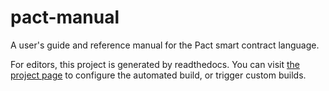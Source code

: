 # pact-manual

A user's guide and reference manual for the Pact smart contract language.

For editors, this project is generated by readthedocs. You can visit [the
project page](https://readthedocs.org/dashboard/pact-manual/users/) to
configure the automated build, or trigger custom builds.
